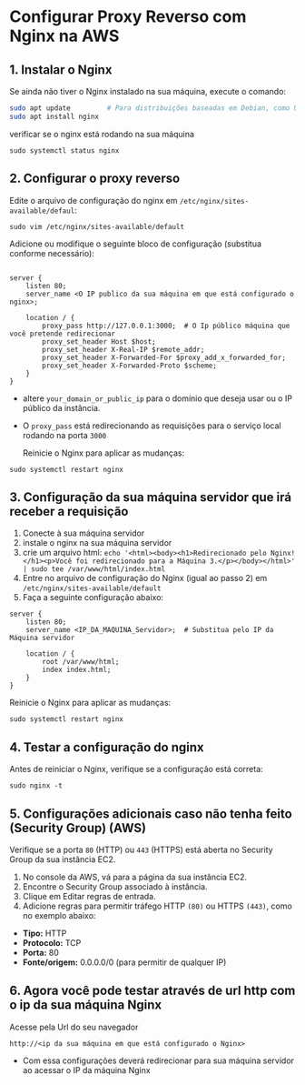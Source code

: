 # Configurar Proxy Reverso com Nginx na AWS

## 1. Instalar o Nginx

Se ainda não tiver o Nginx instalado na sua máquina, execute o comando:

```bash
sudo apt update         # Para distribuições baseadas em Debian, como Ubuntu
sudo apt install nginx
```

verificar se o nginx está rodando na sua máquina
```
sudo systemctl status nginx 
```

## 2. Configurar o proxy reverso

Edite o arquivo de configuração do nginx em ```/etc/nginx/sites-available/defaul```:
```
sudo vim /etc/nginx/sites-available/default
```

Adicione ou modifique o seguinte bloco de configuração (substitua conforme necessário):

```

server {
    listen 80;
    server_name <O IP publico da sua máquina em que está configurado o nginx>;

    location / {
        proxy_pass http://127.0.0.1:3000;  # O Ip público máquina que você pretende redirecionar
        proxy_set_header Host $host;
        proxy_set_header X-Real-IP $remote_addr;
        proxy_set_header X-Forwarded-For $proxy_add_x_forwarded_for;
        proxy_set_header X-Forwarded-Proto $scheme;
    }
}
```

- altere ```your_domain_or_public_ip```  para o domínio que deseja usar ou o IP público da instância.
- O ```proxy_pass```  está redirecionando as requisições para o serviço local rodando na porta ```3000```

  Reinicie o Nginx para aplicar as mudanças:
```
sudo systemctl restart nginx
```

## 3. Configuração da sua máquina servidor que irá receber a requisição

1) Conecte à sua máquina servidor
2) instale o nginx na sua máquina servidor
3) crie um arquivo html: ``` echo '<html><body><h1>Redirecionado pelo Nginx!</h1><p>Você foi redirecionado para a Máquina 3.</p></body></html>' | sudo tee /var/www/html/index.html ```
4) Entre no arquivo de configuração do Nginx (igual ao passo 2) em ```/etc/nginx/sites-available/default```
5) Faça a seguinte configuração abaixo:
```
server {
    listen 80;
    server_name <IP_DA_MAQUINA_Servidor>;  # Substitua pelo IP da Máquina servidor

    location / {
        root /var/www/html;
        index index.html;
    }
}

```

Reinicie o Nginx para aplicar as mudanças:
```
sudo systemctl restart nginx
```

## 4. Testar a configuração do nginx

Antes de reiniciar o Nginx, verifique se a configuração está correta:

```
sudo nginx -t
```

## 5.  Configurações adicionais caso não tenha feito (Security Group) (AWS)

Verifique se a porta ```80``` (HTTP) ou ```443``` (HTTPS) está aberta no Security Group da sua instância EC2.

1) No console da AWS, vá para a página da sua instância EC2.
2) Encontre o Security Group associado à instância.
3) Clique em Editar regras de entrada.
4) Adicione regras para permitir tráfego HTTP ```(80)``` ou HTTPS ```(443)```, como no exemplo abaixo:
- <strong>Tipo:</strong> HTTP
- <strong>Protocolo:</strong> TCP
- <strong>Porta:</strong> 80
- <strong>Fonte/origem:</strong>  0.0.0.0/0 (para permitir de qualquer IP)

## 6. Agora você pode testar através de url http com o ip da sua máquina Nginx
Acesse pela Url do seu navegador

```
http://<ip da sua máquina em que está configurado o Nginx>
```

- Com essa configurações deverá redirecionar para sua máquina servidor ao acessar o IP da máquina Nginx
